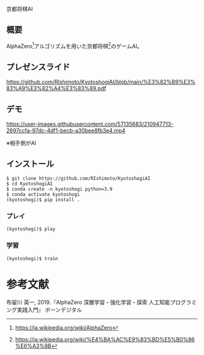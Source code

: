 京都将棋AI
## 概要
AlphaZero[^1]アルゴリズムを用いた京都将棋[^2]のゲームAI。</br>
[^1]:https://ja.wikipedia.org/wiki/AlphaZero
[^2]:https://ja.wikipedia.org/wiki/%E4%BA%AC%E9%83%BD%E5%B0%86%E6%A3%8B

## プレゼンスライド

https://github.com/RIshimoto/KyotoshogiAI/blob/main/%E3%82%B9%E3%83%A9%E3%82%A4%E3%83%89.pdf

## デモ

https://user-images.githubusercontent.com/57135683/210947713-2697ccfa-97dc-4df1-becb-a30bee8fb3e4.mp4

※相手側がAI

## インストール
```
$ git clone https://github.com/RIshimoto/KyotoshogiAI
$ cd KyotoshogiAI
$ conda create -n kyotoshogi python=3.9
$ conda activate kyotoshogi
(kyotoshogi)$ pip install .
```
### プレイ
```
(kyotoshogi)$ play
```

### 学習
```
(kyotoshogi)$ train
```

# 参考文献 
布留川 英一, 2019.『AlphaZero 深層学習・強化学習・探索 人工知能プログラミング実践入門』 ボーンデジタル
